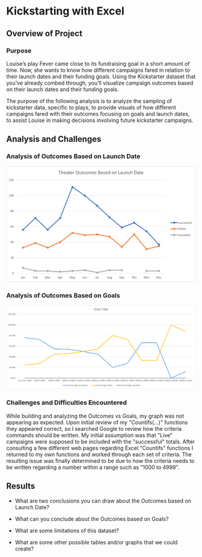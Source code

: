 # Kickstarting with Excel

## Overview of Project

### Purpose
Louise’s play Fever came close to its fundraising goal in a short amount of time. Now, she wants to know how different campaigns fared in relation to their launch dates and their funding goals. Using the Kickstarter dataset that you’ve already combed through, you’ll visualize campaign outcomes based on their launch dates and their funding goals.

The purpose of the following analysis is to analyze the sampling of kickstarter data, specific to plays, to provide visuals of how different campaigns fared with their outcomes focusing on goals and launch dates, to assist Louise in making decisions involving future kickstarter campaigns.

## Analysis and Challenges

### Analysis of Outcomes Based on Launch Date
![image_name](resources/Theater_Outcomes_vs_Launch.png)

### Analysis of Outcomes Based on Goals
![image_name](resources/Outcomes_vs_Goals.png)

### Challenges and Difficulties Encountered
While building and analyzing the Outcomes vs Goals, my graph was not appearing as expected.  Upon initial review of my "Countifs(...)" functions they appeared correct, so I searched Google to review how the criteria commands should be written.  My initial assumption was that "Live" campaigns were supposed to be included with the "successful" totals. 
After consulting a few different web pages regarding Excel "Countifs" functions I returned to my own functions and worked through each set of criteria.  The resulting issue was finally determined to be due to how the criteria needs to be written regarding a number within a range such as "1000 to 4999".

## Results

- What are two conclusions you can draw about the Outcomes based on Launch Date?

- What can you conclude about the Outcomes based on Goals?

- What are some limitations of this dataset?

- What are some other possible tables and/or graphs that we could create?

